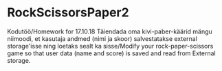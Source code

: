 # RockScissorsPaper2
Kodutöö/Homework for 17.10.18
Täiendada oma kivi-paber-käärid mängu niimoodi, et kasutaja andmed (nimi ja skoor) salvestatakse external storage'isse ning loetaks sealt ka sisse/Modify your rock-paper-scissors game so that user data (name and score) is saved and read from External storage.
